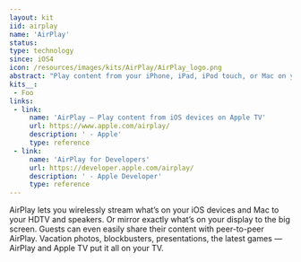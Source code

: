 ```yaml
---
layout: kit
iid: airplay
name: 'AirPlay'
status:
type: technology
since: iOS4
icon: /resources/images/kits/AirPlay/AirPlay_logo.png
abstract: "Play content from your iPhone, iPad, iPod touch, or Mac on your HDTV."
kits__:
 - Foo
links:
 - link:
     name: 'AirPlay — Play content from iOS devices on Apple TV'
     url: https://www.apple.com/airplay/
     description: ' - Apple'
     type: reference
 - link:
     name: 'AirPlay for Developers'
     url: https://developer.apple.com/airplay/
     description: ' - Apple Developer'
     type: reference
---
```


AirPlay lets you wirelessly stream what’s on your iOS devices and Mac to your HDTV and speakers. Or mirror exactly what’s on your display to the big screen. Guests can even easily share their content with peer-to-peer AirPlay. Vacation photos, blockbusters, presentations, the latest games — AirPlay and Apple TV put it all on your TV.
